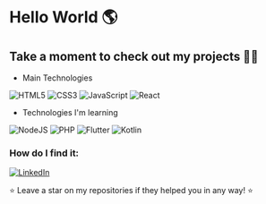 # Hello World 🌎

## Take a moment to check out my projects 🌟📂

- Main Technologies
  
![HTML5](https://img.shields.io/badge/html5-%23E34F26.svg?style=for-the-badge&logo=html5&logoColor=white)
![CSS3](https://img.shields.io/badge/css3-%231572B6.svg?style=for-the-badge&logo=css3&logoColor=white)
![JavaScript](https://img.shields.io/badge/javascript-%23323330.svg?style=for-the-badge&logo=javascript&logoColor=%23F7DF1E)
![React](https://img.shields.io/badge/react-%2320232a.svg?style=for-the-badge&logo=react&logoColor=%2361DAFB)

- Technologies I'm learning
  
![NodeJS](https://img.shields.io/badge/node.js-6DA55F?style=for-the-badge&logo=node.js&logoColor=white)
![PHP](https://img.shields.io/badge/php-%23777BB4.svg?style=for-the-badge&logo=php&logoColor=white)
![Flutter](https://img.shields.io/badge/Flutter-%2302569B.svg?style=for-the-badge&logo=Flutter&logoColor=white)
![Kotlin](https://img.shields.io/badge/kotlin-%237F52FF.svg?style=for-the-badge&logo=kotlin&logoColor=white)

### How do I find it:
[![LinkedIn](https://img.shields.io/badge/-LinkedIn-blue?logo=linkedin&style=for-the-badge)](https://www.linkedin.com/in/davi-santiago-7a976222a/)


⭐️ Leave a star on my repositories if they helped you in any way! ⭐️
